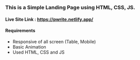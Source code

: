 ### This is a Simple Landing Page using HTML, CSS, JS. 

#### Live Site Link : https://pwrite.netlify.app/

#### Requirements
*   Responsive of all screen (Table, Mobile)
*   Basic Animation
*   Used HTML, CSS and JS

